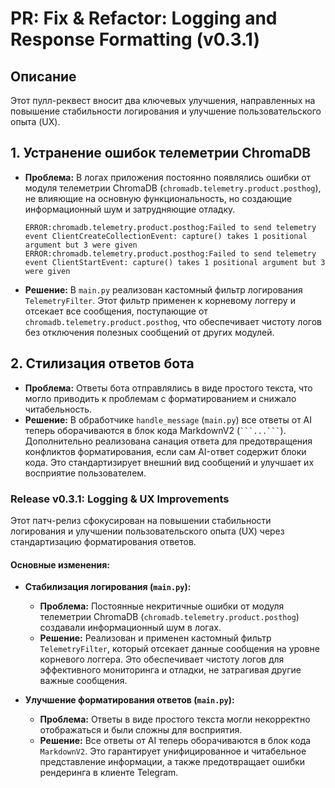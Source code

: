 # PR: Fix & Refactor: Logging and Response Formatting (v0.3.1)

## Описание
Этот пулл-реквест вносит два ключевых улучшения, направленных на повышение стабильности логирования и улучшение пользовательского опыта (UX).

## 1. Устранение ошибок телеметрии ChromaDB

*   **Проблема:** В логах приложения постоянно появлялись ошибки от модуля телеметрии ChromaDB (`chromadb.telemetry.product.posthog`), не влияющие на основную функциональность, но создающие информационный шум и затрудняющие отладку.
    ```
    ERROR:chromadb.telemetry.product.posthog:Failed to send telemetry event ClientCreateCollectionEvent: capture() takes 1 positional argument but 3 were given
    ERROR:chromadb.telemetry.product.posthog:Failed to send telemetry event ClientStartEvent: capture() takes 1 positional argument but 3 were given
    ```
*   **Решение:** В `main.py` реализован кастомный фильтр логирования `TelemetryFilter`. Этот фильтр применен к корневому логгеру и отсекает все сообщения, поступающие от `chromadb.telemetry.product.posthog`, что обеспечивает чистоту логов без отключения полезных сообщений от других модулей.

## 2. Стилизация ответов бота

*   **Проблема:** Ответы бота отправлялись в виде простого текста, что могло приводить к проблемам с форматированием и снижало читабельность.
*   **Решение:** В обработчике `handle_message` (`main.py`) все ответы от AI теперь оборачиваются в блок кода MarkdownV2 (` ```...``` `). Дополнительно реализована санация ответа для предотвращения конфликтов форматирования, если сам AI-ответ содержит блоки кода. Это стандартизирует внешний вид сообщений и улучшает их восприятие пользователем.

### Release v0.3.1: Logging & UX Improvements

Этот патч-релиз сфокусирован на повышении стабильности логирования и улучшении пользовательского опыта (UX) через стандартизацию форматирования ответов.

#### Основные изменения:

*   **Стабилизация логирования (`main.py`):**
    *   **Проблема:** Постоянные некритичные ошибки от модуля телеметрии ChromaDB (`chromadb.telemetry.product.posthog`) создавали информационный шум в логах.
    *   **Решение:** Реализован и применен кастомный фильтр `TelemetryFilter`, который отсекает данные сообщения на уровне корневого логгера. Это обеспечивает чистоту логов для эффективного мониторинга и отладки, не затрагивая другие важные сообщения.

*   **Улучшение форматирования ответов (`main.py`):**
    *   **Проблема:** Ответы в виде простого текста могли некорректно отображаться и были сложны для восприятия.
    *   **Решение:** Все ответы от AI теперь оборачиваются в блок кода `MarkdownV2`. Это гарантирует унифицированное и читабельное представление информации, а также предотвращает ошибки рендеринга в клиенте Telegram.
